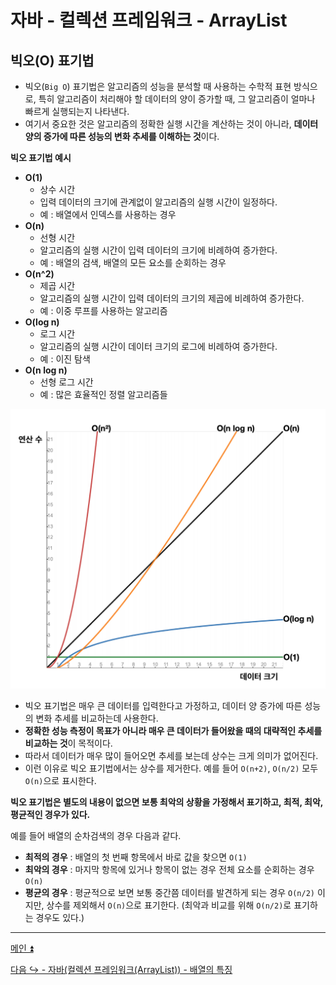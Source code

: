 # 자바 - 컬렉션 프레임워크 - ArrayList

## 빅오(O) 표기법

- 빅오(`Big O`) 표기법은 알고리즘의 성능을 분석할 때 사용하는 수학적 표현 방식으로, 특히 알고리즘이 처리해야 할 데이터의 양이 증가할 때, 그 알고리즘이 얼마나 빠르게 실행되는지 나타낸다.
- 여기서 중요한 것은 알고리즘의 정확한 실행 시간을 계산하는 것이 아니라, **데이터 양의 증가에 따른 성능의 변화 추세를 이해하는 것**이다.

**빅오 표기법 예시**
- **O(1)**
  - 상수 시간
  - 입력 데이터의 크기에 관계없이 알고리즘의 실행 시간이 일정하다.
  - 예 : 배열에서 인덱스를 사용하는 경우
- **O(n)**
  - 선형 시간
  - 알고리즘의 실행 시간이 입력 데이터의 크기에 비례하여 증가한다.
  - 예 : 배열의 검색, 배열의 모든 요소를 순회하는 경우
- **O(n^2)**
  - 제곱 시간
  - 알고리즘의 실행 시간이 입력 데이터의 크기의 제곱에 비례하여 증가한다.
  - 예 : 이중 루프를 사용하는 알고리즘
- **O(log n)**
  - 로그 시간
  - 알고리즘의 실행 시간이 데이터 크기의 로그에 비례하여 증가한다.
  - 예 : 이진 탐색
- **O(n log n)**
  - 선형 로그 시간
  - 예 : 많은 효율적인 정렬 알고리즘들

![img.png](image/img.png)

- 빅오 표기법은 매우 큰 데이터를 입력한다고 가정하고, 데이터 양 증가에 따른 성능의 변화 추세를 비교하는데 사용한다.
- **정확한 성능 측정이 목표가 아니라 매우 큰 데이터가 들어왔을 때의 대략적인 추세를 비교하는 것**이 목적이다.
- 따라서 데이터가 매우 많이 들어오면 추세를 보는데 상수는 크게 의미가 없어진다.
- 이런 이유로 빅오 표기법에서는 상수를 제거한다. 예를 들어 `O(n+2)`, `O(n/2)` 모두 `O(n)`으로 표시한다.

**빅오 표기법은 별도의 내용이 없으면 보통 최악의 상황을 가정해서 표기하고, 최적, 최악, 평균적인 경우가 있다.**

예를 들어 배열의 순차검색의 경우 다음과 같다.
- **최적의 경우** : 배열의 첫 번째 항목에서 바로 값을 찾으면 `O(1)`
- **최악의 경우** : 마지막 항목에 있거나 항목이 없는 경우 전체 요소를 순회하는 경우 `O(n)`
- **평균의 경우** : 평균적으로 보면 보통 중간쯤 데이터를 발견하게 되는 경우 `O(n/2)` 이지만, 상수를 제외해서 `O(n)`으로 표기한다.
  (최악과 비교를 위해 `O(n/2)`로 표기하는 경우도 있다.)

---

[메인 ⏫](https://github.com/genesis12345678/TIL/blob/main/Java/mid_2/Main.md)

[다음 ↪️ - 자바(컬렉션 프레임워크(ArrayList)) - 배열의 특징](https://github.com/genesis12345678/TIL/blob/main/Java/mid_2/jcf/arraylist/%EB%B0%B0%EC%97%B4%ED%8A%B9%EC%A7%95.md)